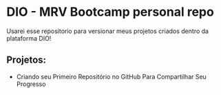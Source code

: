 # DIO - MRV Bootcamp personal repo

Usarei esse repositorio para versionar meus projetos criados dentro da plataforma DIO!

## Projetos:
 - Criando seu Primeiro Repositório no GitHub Para Compartilhar Seu Progresso
